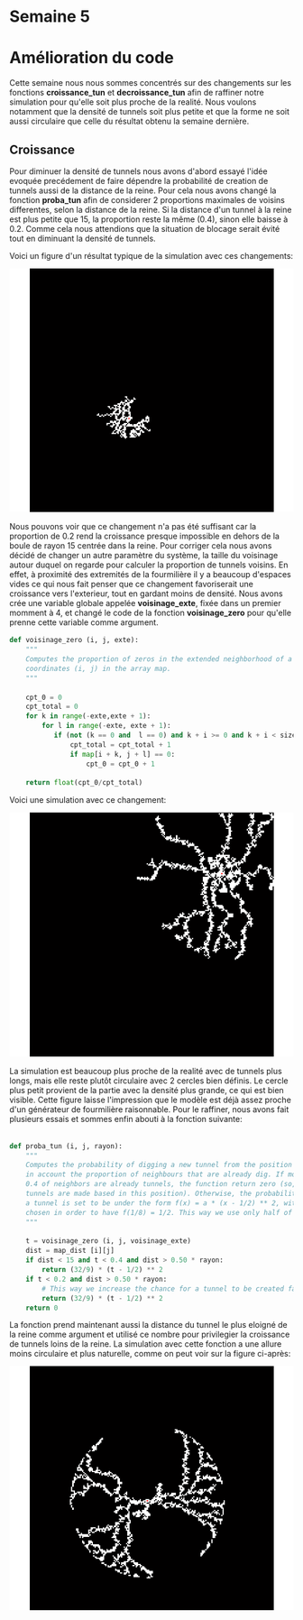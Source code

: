 # Semaine 5

# Amélioration du code

Cette semaine nous nous sommes concentrés sur des changements sur les fonctions __croissance_tun__ et __decroissance_tun__ afin de raffiner notre simulation pour qu'elle soit plus proche de la realité. Nous voulons notamment que la densité de tunnels soit plus petite et que la forme ne soit aussi circulaire que celle du résultat obtenu la semaine dernière.

## Croissance

Pour diminuer la densité de tunnels nous avons d'abord essayé l'idée evoquée precédement de faire dépendre la probabilité de creation de tunnels aussi de la distance de la reine. Pour cela nous avons changé la fonction __proba_tun__ afin de considerer 2 proportions maximales de voisins differentes, selon la distance de la reine. Si la distance d'un tunnel à la reine est plus petite que 15, la proportion reste la même (0.4), sinon elle baisse à 0.2. Comme cela nous attendions que la situation de blocage serait évité tout en diminuant la densité de tunnels. 

Voici un figure d'un résultat typique de la simulation avec ces changements:

<p align="center"><img src="https://github.com/Sawken/Anthill/blob/master/Images/formigas_visinhanca_4.png?raw=true" alt="Simulation foumilière 2">
</p>

Nous pouvons voir que ce changement n'a pas été suffisant car la proportion de 0.2 rend la croissance presque impossible en dehors de la boule de rayon 15 centrée dans la reine. Pour corriger cela nous avons décidé de changer un autre paramètre du système, la taille du voisinage autour duquel on regarde pour calculer la proportion de tunnels voisins. En effet, à proximité des extremités de la fourmilière il y a beaucoup d'espaces vides ce qui nous fait penser que ce changement favoriserait une croissance vers l'exterieur, tout en gardant moins de densité. Nous avons crée une variable globale appelée __voisinage_exte__, fixée dans un premier momment à 4, et changé le code de la fonction __voisinage_zero__ pour qu'elle prenne cette variable comme argument. 

```python
def voisinage_zero (i, j, exte):
    """ 
    Computes the proportion of zeros in the extended neighborhood of a element with
    coordinates (i, j) in the array map.
    """    
    
    cpt_0 = 0
    cpt_total = 0
    for k in range(-exte,exte + 1):
        for l in range(-exte, exte + 1):
           if (not (k == 0 and  l == 0) and k + i >= 0 and k + i < size_map and l + j >= 0 and l + j < size_map): 
               cpt_total = cpt_total + 1
               if map[i + k, j + l] == 0:
                   cpt_0 = cpt_0 + 1
        
    return float(cpt_0/cpt_total)
 ```
Voici une simulation avec ce changement:

<p align="center"><img src="https://github.com/Sawken/Anthill/blob/master/Images/formigas_visinhanca_3.png?raw=true" alt="Simulation foumilière 3">
</p>

La simulation est beaucoup plus proche de la realité avec de tunnels plus longs, mais elle reste plutôt circulaire avec 2 cercles bien définis. Le cercle plus petit provient de la partie avec la densité plus grande, ce qui est bien visible. Cette figure laisse l'impression que le modèle est déjà assez proche d'un générateur de fourmilière raisonnable. Pour le raffiner, nous avons fait plusieurs essais et sommes enfin abouti à la fonction suivante:

```python
        
def proba_tun (i, j, rayon):
    """
    Computes the probability of digging a new tunnel from the position (i, j) taking
    in account the proportion of neighbours that are already dig. If more than
    0.4 of neighbors are already tunnels, the function return zero (so, no more
    tunnels are made based in this position). Otherwise, the probability of digging 
    a tunnel is set to be under the form f(x) = a * (x - 1/2) ** 2, with "a" 
    chosen in order to have f(1/8) = 1/2. This way we use only half of a parabole.
    """
    
    t = voisinage_zero (i, j, voisinage_exte)
    dist = map_dist [i][j]
    if dist < 15 and t < 0.4 and dist > 0.50 * rayon:
        return (32/9) * (t - 1/2) ** 2
    if t < 0.2 and dist > 0.50 * rayon:
        # This way we increase the chance for a tunnel to be created far from the queen.
        return (32/9) * (t - 1/2) ** 2
    return 0
```

La fonction prend maintenant aussi la distance du tunnel le plus eloigné de la reine comme argument et utilisé ce nombre pour privilegier la croissance de tunnels loins de la reine. La simulation avec cette fonction a une allure moins circulaire et plus naturelle, comme on peut voir sur la figure ci-après:


<p align="center"><img src="https://github.com/Sawken/Anthill/blob/master/Images/formigas_circular2.png?raw=true" alt="Simulation foumilière 3">
</p>

